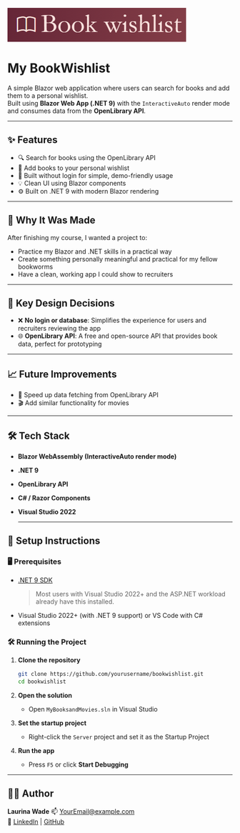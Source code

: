 
![BookWishlist Logo](./assets/logo.png)

# My BookWishlist

A simple Blazor web application where users can search for books and add them to a personal wishlist.  
Built using **Blazor Web App (.NET 9)** with the `InteractiveAuto` render mode and consumes data from the **OpenLibrary API**.

---

## ✨ Features

- 🔍 Search for books using the OpenLibrary API
- 📝 Add books to your personal wishlist
- 🧠 Built without login for simple, demo-friendly usage
- 💡 Clean UI using Blazor components
- ⚙️ Built on .NET 9 with modern Blazor rendering

---

## 🎯 Why It Was Made

After finishing my course, I wanted a project to:

- Practice my Blazor and .NET skills in a practical way
- Create something personally meaningful and practical for my fellow bookworms
- Have a clean, working app I could show to recruiters

---

## 🧠 Key Design Decisions

- ❌ **No login or database**: Simplifies the experience for users and recruiters reviewing the app
- 🌐 **OpenLibrary API**: A free and open-source API that provides book data, perfect for prototyping

---

## 📈 Future Improvements

* 🔄 Speed up data fetching from OpenLibrary API
* 🎬 Add similar functionality for movies 
---
## 🛠️ Tech Stack

* **Blazor WebAssembly (InteractiveAuto render mode)**
* **.NET 9**
* **OpenLibrary API**
* **C# / Razor Components**
* **Visual Studio 2022**

  ---
## 🔧 Setup Instructions

### 🖥️ Prerequisites

- [.NET 9 SDK](https://dotnet.microsoft.com/en-us/download/dotnet/9.0)  
  > Most users with Visual Studio 2022+ and the ASP.NET workload already have this installed.
- Visual Studio 2022+ (with .NET 9 support) or VS Code with C# extensions

### 🛠️ Running the Project

1. **Clone the repository**
   ```bash
   git clone https://github.com/yourusername/bookwishlist.git
   cd bookwishlist
   ```

2. **Open the solution**

   * Open `MyBooksandMovies.sln` in Visual Studio

3. **Set the startup project**

   * Right-click the `Server` project and set it as the Startup Project

4. **Run the app**

   * Press `F5` or click **Start Debugging**
     
---


## 🧙‍♂️ Author

**Laurina Wade**
📫 [YourEmail@example.com](mailto:laurina.wade@hotmail.com)  
🔗 [LinkedIn](https://linkedin.com/in/laurina-wade) | [GitHub](https://github.com/laurinaw)



